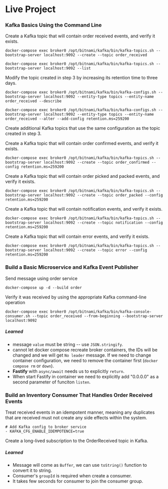 # Live Project

### Kafka Basics Using the Command Line

Create a Kafka topic that will contain order received events, and verify it exists.

```
docker-compose exec broker0 /opt/bitnami/kafka/bin/kafka-topics.sh --bootstrap-server localhost:9092 --create --topic order_received

docker-compose exec broker0 /opt/bitnami/kafka/bin/kafka-topics.sh --bootstrap-server localhost:9092 --list
```

Modify the topic created in step 3 by increasing its retention time to three days.

```
docker-compose exec broker0 /opt/bitnami/kafka/bin/kafka-configs.sh --bootstrap-server localhost:9092 --entity-type topics --entity-name order_received --describe

docker-compose exec broker0 /opt/bitnami/kafka/bin/kafka-configs.sh --bootstrap-server localhost:9092 --entity-type topics --entity-name order_received --alter --add-config retention.ms=259200
```

Create additional Kafka topics that use the same configuration as the topic created in step 3.

Create a Kafka topic that will contain order confirmed events, and verify it exists.

```
docker-compose exec broker0 /opt/bitnami/kafka/bin/kafka-topics.sh --bootstrap-server localhost:9092 --create --topic order_confirmed --config retention.ms=259200
```

Create a Kafka topic that will contain order picked and packed events, and verify it exists.

```
docker-compose exec broker0 /opt/bitnami/kafka/bin/kafka-topics.sh --bootstrap-server localhost:9092 --create --topic order_packed --config retention.ms=259200
```

Create a Kafka topic that will contain notification events, and verify it exists.

```
docker-compose exec broker0 /opt/bitnami/kafka/bin/kafka-topics.sh --bootstrap-server localhost:9092 --create --topic notification --config retention.ms=259200
```

Create a Kafka topic that will contain error events, and verify it exists.

```
docker-compose exec broker0 /opt/bitnami/kafka/bin/kafka-topics.sh --bootstrap-server localhost:9092 --create --topic error --config retention.ms=259200
```

### Build a Basic Microservice and Kafka Event Publisher

Send message using order service

```
docker-compose up -d --build order
```

Verify it was received by using the appropriate Kafka command-line operation

```
docker-compose exec broker0 /opt/bitnami/kafka/bin/kafka-console-consumer.sh --topic order_received --from-beginning --bootstrap-server localhost:9092
```

##### Learned

- message `value` must be string -- use `JSON.stringify`.
- cannot let docker compose recreate broker containers, the IDs will be changed and
  we will get `No leader` message. If we need to change container configuration, we
  need to remove the container first (`docker compose rm` or `down`).
- **Fastify** with `async/await` needs us to explicitly `return`.
- When start Fastify in container we need to explicitly add "0.0.0.0" as a second
  parameter of funciton `listen`.

### Build an Inventory Consumer That Handles Order Received Events

Treat received events in an idempotent manner, meaning any duplicates that are received must not create any side effects within the system.

```
# Add Kafka config to broker service
- KAFKA_CFG_ENABLE_IDEMPOTENCE=true
```

Create a long-lived subscription to the OrderReceived topic in Kafka.

##### Learned

- Message will come as `Buffer`, we can use `toString()` function to convert it to string.
- Consumer's `groupId` is required when create a consumer.
- It takes few seconds for consumer to join the consumer group.

